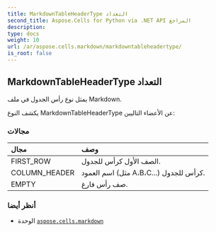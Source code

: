 ```yaml
---
title: MarkdownTableHeaderType التعداد
second_title: Aspose.Cells for Python via .NET API المراجع
description:
type: docs
weight: 10
url: /ar/aspose.cells.markdown/markdowntableheadertype/
is_root: false
---
```

##  MarkdownTableHeaderType التعداد
يمثل نوع رأس الجدول في ملف Markdown.



يكشف النوع MarkdownTableHeaderType عن الأعضاء التاليين:

###  مجالات
| مجال| وصف|
| :- | :- |
| FIRST_ROW | الصف الأول كرأس للجدول.|
| COLUMN_HEADER | اسم العمود (مثل A،B،C...) كرأس للجدول.|
| EMPTY | صف رأس فارغ.|



###  أنظر أيضا
* الوحدة [`aspose.cells.markdown`](..)
